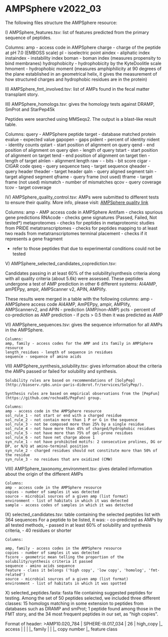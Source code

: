 # AMPSphere v2022_03

The following files structure the AMPSphere resource:

I) AMPSphere_features.tsv: list of features predicted from the primary sequence of peptides.

  Columns:
  amp - access code in AMPSphere
  charge - charge of the peptide at pH 7.0 (EMBOSS scale)
  pI - isoelectric point
  aindex - aliphatic index
  instaindex - instability index 
  boman - boman index (measures propensity to bind membranes)
  hydrophobicity - hydrophobicity by the KyteDoolitle scale
  hmoment - hydrophobic moment (measures amphiphilicity at 90 degrees of the plane 
                                established in an geometrical helix, it gives the
                                measurement of how structured charges and hydrophobic
                                residues are in the protein)

II) AMPSphere_fmt_involved.tsv: list of AMPs found in the fecal matter transplant story.

III) AMPSphere_homologs.tsv: gives the homology tests against DRAMP, SmProt and StarPep45k
  
   Peptides were searched using MMSeqs2.
   The output is a blast-like result table.

   Columns:
   query - AMPSphere peptide
   target - database matched protein
   evalue - expected value
   gapopen - gaps
   pident - percent of identity
   nident - identity counts
   qstart - start position of alignment on query
   qend - end position of alignment on query
   qlen - length of query
   tstart - start position of alignment on target
   tend - end position of alignment on target
   tlen - length of target
   alnlen - alignment length
   raw - -
   bits - bit score
   cigar - CIGAR code
   qseq - query sequence
   tseq - target sequence
   qheader - query header
   theader - target header
   qaln - query aligned segment
   taln - target aligned segment
   qframe - query frame (not used)
   tframe - target frame (not used)
   mismatch - number of mismatches
   qcov - query coverage
   tcov - target coverage

IV) AMPSphere_quality_control.tsv:  AMPs were submitted to different
                                    tests to ensure their quality.
   More info, please visit:
   [AMPSphere quality link](https://ampsphere.big-data-biology.org/quality_tests)

   Columns: 
   amp - AMP access code in AMPSphere
   Antifam - checks spurious gene predictions
   RNAcode - checks gene signatures (Passed, Failed, Not tested*)
   metaproteomes - checks for peptides in metaproteomic studies from PRIDE
   metatranscriptomes - checks for peptides mapping to at least two reads from metatranscriptomes
   terminal placement - checks if it represents a gene fragment

   * refer to those peptides that due to experimental conditions
     could not be tested


V) AMPSphere_selected_candidates_coprediction.tsv:

   Candidates passing in at least 60% of the solubility/synthesis criteria
   along with all quality criteria (about 5.6k) were assessed. These peptides
   undergone a test of AMP prediction in other 6 different systems:
   AI4AMP, amPEPpy, ampir, AMPScanner v2, APIN, AMPlify.

   These results were merged in a table with the following columns:
   amp - AMPSphere access code
   AI4AMP, AmPEPpy, ampir, AMPlify, AMPScannerv2, and APIN - prediction (AMP/non-AMP)
   pcts - percent of co-prediction as AMP
   prediction - if pcts > 0.5 then it was predicted as AMP


VI) AMPSphere_sequences.tsv: gives the sequence information for all AMPs in the 
                             AMPSphere.

    Columns:
    amp, family - access codes for the AMP and its family in AMPSphere resource
    length_residues - length of sequence in residues
    sequence - sequence of amino acids



VII) AMPSphere_synthesis_solubility.tsv: gives information about the criteria the AMPs
                                         passed or failed for solubility and synthesis.

    Solubility rules are based on recommendations of [SolyPep](http://bioserv.rpbs.univ-paris-diderot.fr/services/SolyPep/).

    Synthesis rules are based on empirical observations from the [PepFun](https://github.com/rochoa85/PepFun) group.

    Columns:
    amp - access code in the AMPSphere resource
    sol_rule_1 - not start or end with a charged residue
    sol_rule_2 - not contain more than 1 P or G in the sequence
    sol_rule_3 - not be composed more than 25% by a single residue
    sol_rule_4 - not have more than 45% of charged/hydrophobic residues
    sol_rule_5 - not have more than 75% of gel-prone residues
    sol_rule_6 - not have net charge above 1
    syn_rule_1 - not have prohibited motifs: 2 consecutive prolines, DG or DP, or N/Q at amino-terminal position
    syn_rule_2 - charged residues should not constitute more than 50% of the residue
    syn_rule_3 - no residues that are oxidized (CMW)


VIII) AMPSphere_taxonomy_environment.tsv: gives detailed information about the origin of 
                                          the different AMPs 

    Columns:
    amp - access code in the AMPSphere resource
    copies - number of samples it was detected
    source - microbial sources of a given amp (list format)
    environment - list of habitats in which it was detected
    sample - access codes of samples in which it was detected


IX) selected_candidates.tsv: table containing the selected peptides list with 364 sequences
                             For a peptide to be listed, it was:
                                  - co-predicted as AMPs by all tested methods,
                                  - passed in at least 60% of solubility and
                                    synthesis criteria,
                                  - 40 residues or shorter 

    Columns:

    amp, family - access codes in the AMPSphere resource
    copies - number of samples it was detected
    fscore - geometric mean telling the proportion of the solubility/synthesis criteria it passed
    sequence - amino acids sequence
    feature - class it belongs ('high copy', 'low copy', 'homolog', 'fmt-related')
    source - microbial sources of a given amp (list format)
    environment - list of habitats in which it was spotted

X) selected_peptides.fasta: fasta file containing suggested peptides for testing.
                            Among the set of 50 peptides selected, we included three different classes: 15 homologs matching
                            in some extension to peptides from databases such as DRAMP and smProt; 1 peptide found among
                            those in the FMT story, and the 34 most frequent peptides in our set, as "high copies".

   Format of header: >AMP10.020_784 | SPHERE-III.017_034 | 26 | high_copy
                         |_ access         |                |       |
                                           |_ family        |       |
                                                            |_ copy number
                                                                    |_ feature class
